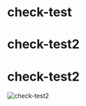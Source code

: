 # check-test
# check-test2
# check-test2
![check-test2](https://github.com/Otsumu/check-test2/assets/155893944/7161a763-d00d-4bf1-a18f-1996f4124ec3)
